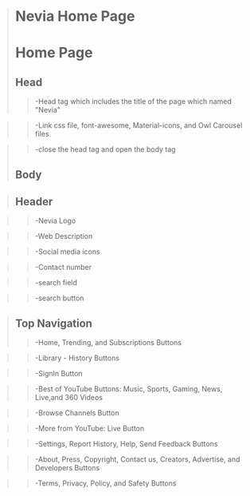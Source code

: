 ># Nevia Home Page 
># Home Page
>## Head ##
>> -Head tag which includes the title of the page which named "Nevia"

>> -Link css file, font-awesome, Material-icons, and Owl Carousel files 

>> -close the head tag and open the body tag
>## Body ##

>## Header ##

>> -Nevia Logo

>> -Web Description 

>> -Social media icons

>> -Contact number

>> -search field

>> -search button

>## Top Navigation ##
>> -Home, Trending, and Subscriptions Buttons

>> -Library - History Buttons

>> -SignIn Button

>> -Best of YouTube Buttons: Music, Sports, Gaming, News, Live,and 360 Videos

>> -Browse Channels Button

>> -More from YouTube: Live Button

>> -Settings, Report History, Help, Send Feedback Buttons

>> -About, Press, Copyright, Contact us, Creators, Advertise, and Developers Buttons

>> -Terms, Privacy, Policy, and Safety Buttons


